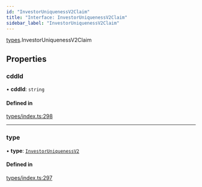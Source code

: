 ```yaml
---
id: "InvestorUniquenessV2Claim"
title: "Interface: InvestorUniquenessV2Claim"
sidebar_label: "InvestorUniquenessV2Claim"
---
```


[types](../../../modules/Types/Types.md).InvestorUniquenessV2Claim

## Properties

### cddId

• **cddId**: `string`

#### Defined in

[types/index.ts:298](https://github.com/PolymeshAssociation/polymesh-sdk/blob/95e180d28/src/types/index.ts#L298)

___

### type

• **type**: [`InvestorUniquenessV2`](../../../enums/Types/ClaimType/ClaimType.md#investoruniquenessv2)

#### Defined in

[types/index.ts:297](https://github.com/PolymeshAssociation/polymesh-sdk/blob/95e180d28/src/types/index.ts#L297)
